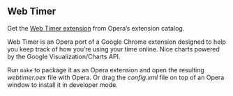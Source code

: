## Web Timer

Get the [Web Timer extension](https://addons.opera.com/extensions/details/web-timer/) from Opera’s extension catalog.

Web Timer is an Opera port of a Google Chrome extension designed to help you keep track of how you’re using your time online. Nice charts powered by the Google Visualization/Charts API.

Run `make` to package it as an Opera extension and open the resulting _webtimer.oex_ file with Opera. Or drag the _config.xml_ file on top of an Opera window to install it in developer mode.
